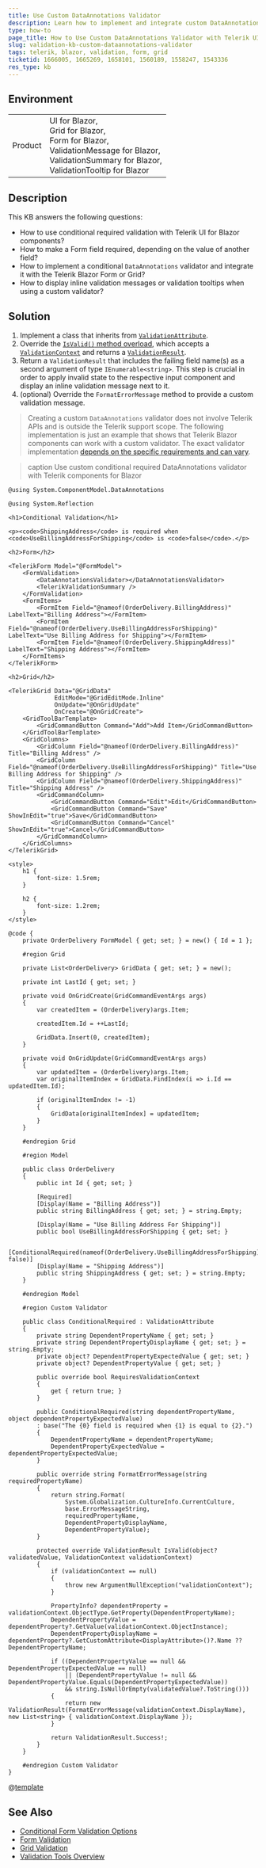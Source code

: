 ```yaml
---
title: Use Custom DataAnnotations Validator
description: Learn how to implement and integrate custom DataAnnotations validation with Telerik Blazor components such as Form, Grid, ValidationMessage, ValidationTooltip, and others.
type: how-to
page_title: How to Use Custom DataAnnotations Validator with Telerik UI for Blazor
slug: validation-kb-custom-dataannotations-validator
tags: telerik, blazor, validation, form, grid
ticketid: 1666005, 1665269, 1658101, 1560189, 1558247, 1543336
res_type: kb
---
```


## Environment

<table>
    <tbody>
        <tr>
            <td>Product</td>
            <td>
                UI for Blazor, <br />
                Grid for Blazor, <br />
                Form for Blazor, <br />
                ValidationMessage for Blazor, <br />
                ValidationSummary for Blazor, <br />
                ValidationTooltip for Blazor
            </td>
        </tr>
    </tbody>
</table>

## Description

This KB answers the following questions:

* How to use conditional required validation with Telerik UI for Blazor components?
* How to make a Form field required, depending on the value of another field?
* How to implement a conditional `DataAnnotations` validator and integrate it with the Telerik Blazor Form or Grid?
* How to display inline validation messages or validation tooltips when using a custom validator?

## Solution

1. Implement a class that inherits from [`ValidationAttribute`](https://learn.microsoft.com/en-us/dotnet/api/system.componentmodel.dataannotations.validationattribute).
1. Override the [`IsValid()` method overload](https://learn.microsoft.com/en-us/dotnet/api/system.componentmodel.dataannotations.validationattribute.isvalid), which accepts a [`ValidationContext`](https://learn.microsoft.com/en-us/dotnet/api/system.componentmodel.dataannotations.validationcontext) and returns a [`ValidationResult`](https://learn.microsoft.com/en-us/dotnet/api/system.componentmodel.dataannotations.validationresult).
1. Return a `ValidationResult` that includes the failing field name(s) as a second argument of type `IEnumerable<string>`. This step is crucial in order to apply invalid state to the respective input component and display an inline validation message next to it.
1. (optional) Override the `FormatErrorMessage` method to provide a custom validation message.

> Creating a custom `DataAnnotations` validator does not involve Telerik APIs and is outside the Telerik support scope. The following implementation is just an example that shows that Telerik Blazor components can work with a custom validator. The exact validator implementation <a href="https://stackoverflow.com/questions/26354853/conditionally-required-property-using-data-annotations" target="_blank">depends on the specific requirements and can vary</a>.

>caption Use custom conditional required DataAnnotations validator with Telerik components for Blazor

````RAZOR
@using System.ComponentModel.DataAnnotations

@using System.Reflection

<h1>Conditional Validation</h1>

<p><code>ShippingAddress</code> is required when <code>UseBillingAddressForShipping</code> is <code>false</code>.</p>

<h2>Form</h2>

<TelerikForm Model="@FormModel">
    <FormValidation>
        <DataAnnotationsValidator></DataAnnotationsValidator>
        <TelerikValidationSummary />
    </FormValidation>
    <FormItems>
        <FormItem Field="@nameof(OrderDelivery.BillingAddress)" LabelText="Billing Address"></FormItem>
        <FormItem Field="@nameof(OrderDelivery.UseBillingAddressForShipping)" LabelText="Use Billing Address for Shipping"></FormItem>
        <FormItem Field="@nameof(OrderDelivery.ShippingAddress)" LabelText="Shipping Address"></FormItem>
    </FormItems>
</TelerikForm>

<h2>Grid</h2>

<TelerikGrid Data="@GridData"
             EditMode="@GridEditMode.Inline"
             OnUpdate="@OnGridUpdate"
             OnCreate="@OnGridCreate">
    <GridToolBarTemplate>
        <GridCommandButton Command="Add">Add Item</GridCommandButton>
    </GridToolBarTemplate>
    <GridColumns>
        <GridColumn Field="@nameof(OrderDelivery.BillingAddress)" Title="Billing Address" />
        <GridColumn Field="@nameof(OrderDelivery.UseBillingAddressForShipping)" Title="Use Billing Address for Shipping" />
        <GridColumn Field="@nameof(OrderDelivery.ShippingAddress)" Title="Shipping Address" />
        <GridCommandColumn>
            <GridCommandButton Command="Edit">Edit</GridCommandButton>
            <GridCommandButton Command="Save" ShowInEdit="true">Save</GridCommandButton>
            <GridCommandButton Command="Cancel" ShowInEdit="true">Cancel</GridCommandButton>
        </GridCommandColumn>
    </GridColumns>
</TelerikGrid>

<style>
    h1 {
        font-size: 1.5rem;
    }

    h2 {
        font-size: 1.2rem;
    }
</style>

@code {
    private OrderDelivery FormModel { get; set; } = new() { Id = 1 };

    #region Grid

    private List<OrderDelivery> GridData { get; set; } = new();

    private int LastId { get; set; }

    private void OnGridCreate(GridCommandEventArgs args)
    {
        var createdItem = (OrderDelivery)args.Item;

        createdItem.Id = ++LastId;

        GridData.Insert(0, createdItem);
    }

    private void OnGridUpdate(GridCommandEventArgs args)
    {
        var updatedItem = (OrderDelivery)args.Item;
        var originalItemIndex = GridData.FindIndex(i => i.Id == updatedItem.Id);

        if (originalItemIndex != -1)
        {
            GridData[originalItemIndex] = updatedItem;
        }
    }

    #endregion Grid

    #region Model

    public class OrderDelivery
    {
        public int Id { get; set; }

        [Required]
        [Display(Name = "Billing Address")]
        public string BillingAddress { get; set; } = string.Empty;

        [Display(Name = "Use Billing Address For Shipping")]
        public bool UseBillingAddressForShipping { get; set; }

        [ConditionalRequired(nameof(OrderDelivery.UseBillingAddressForShipping), false)]
        [Display(Name = "Shipping Address")]
        public string ShippingAddress { get; set; } = string.Empty;
    }

    #endregion Model

    #region Custom Validator

    public class ConditionalRequired : ValidationAttribute
    {
        private string DependentPropertyName { get; set; }
        private string DependentPropertyDisplayName { get; set; } = string.Empty;
        private object? DependentPropertyExpectedValue { get; set; }
        private object? DependentPropertyValue { get; set; }

        public override bool RequiresValidationContext
        {
            get { return true; }
        }

        public ConditionalRequired(string dependentPropertyName, object dependentPropertyExpectedValue)
        : base("The {0} field is required when {1} is equal to {2}.")
        {
            DependentPropertyName = dependentPropertyName;
            DependentPropertyExpectedValue = dependentPropertyExpectedValue;
        }

        public override string FormatErrorMessage(string requiredPropertyName)
        {
            return string.Format(
                System.Globalization.CultureInfo.CurrentCulture,
                base.ErrorMessageString,
                requiredPropertyName,
                DependentPropertyDisplayName,
                DependentPropertyValue);
        }

        protected override ValidationResult IsValid(object? validatedValue, ValidationContext validationContext)
        {
            if (validationContext == null)
            {
                throw new ArgumentNullException("validationContext");
            }

            PropertyInfo? dependentProperty = validationContext.ObjectType.GetProperty(DependentPropertyName);
            DependentPropertyValue = dependentProperty?.GetValue(validationContext.ObjectInstance);
            DependentPropertyDisplayName = dependentProperty?.GetCustomAttribute<DisplayAttribute>()?.Name ?? DependentPropertyName;

            if ((DependentPropertyValue == null && DependentPropertyExpectedValue == null)
                || (DependentPropertyValue != null && DependentPropertyValue.Equals(DependentPropertyExpectedValue))
                && string.IsNullOrEmpty(validatedValue?.ToString()))
            {
                return new ValidationResult(FormatErrorMessage(validationContext.DisplayName), new List<string> { validationContext.DisplayName });
            }

            return ValidationResult.Success!;
        }
    }

    #endregion Custom Validator
}
````

@[template](/_contentTemplates/common/form-validation.md#note-telerik-role-in-validation)

## See Also

* [Conditional Form Validation Options](slug:form-kb-conditional-validation)
* [Form Validation](slug:form-validation)
* [Grid Validation](slug:grid-editing-validation)
* [Validation Tools Overview](slug:validation-tools-overview)
